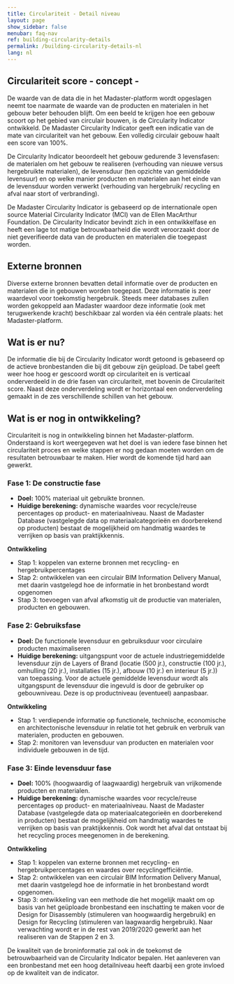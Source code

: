 ```yaml
---
title: Circulariteit - Detail niveau
layout: page
show_sidebar: false
menubar: faq-nav
ref: building-circularity-details
permalink: /building-circularity-details-nl
lang: nl
---
```


## Circulariteit score - concept -
De waarde van de data die in het Madaster-platform wordt opgeslagen neemt toe naarmate de waarde van de producten en materialen in het gebouw beter behouden blijft. Om een beeld te krijgen hoe een gebouw scoort op het gebied van circulair bouwen, is de Circularity Indicator ontwikkeld. De Madaster Circularity Indicator geeft een indicatie van de mate van circulariteit van het gebouw. Een volledig circulair gebouw haalt een score van 100%.

De Circularity Indicator beoordeelt het gebouw gedurende 3 levensfasen: de materialen om het gebouw te realiseren (verhouding van nieuwe versus hergebruikte materialen), de levensduur (ten opzichte van gemiddelde levensuur) en op welke manier producten en materialen aan het einde van de levensduur worden verwerkt (verhouding van hergebruik/ recycling en afval naar stort of verbranding).

De Madaster Circularity Indicator is gebaseerd op de internationale open source Material Circularity Indicator (MCI) van de Ellen MacArthur Foundation. De Circularity Indicator bevindt zich in een ontwikkelfase en heeft een lage tot matige betrouwbaarheid die wordt veroorzaakt door de niet geverifieerde data van de producten en materialen die toegepast worden.



## Externe bronnen
Diverse externe bronnen bevatten detail informatie over de producten en materialen die in gebouwen worden toegepast. Deze informatie is zeer waardevol voor toekomstig hergebruik. Steeds meer databases zullen worden gekoppeld aan Madaster waardoor deze informatie (ook met terugwerkende kracht) beschikbaar zal worden via één centrale plaats: het Madaster-platform.



## Wat is er nu?
De informatie die bij de Circularity Indicator wordt getoond is gebaseerd op de actieve bronbestanden die bij dit gebouw zijn geüpload. De tabel geeft weer hoe hoog er gescoord wordt op circulariteit en is verticaal onderverdeeld in de drie fasen van circulariteit, met bovenin de Circulariteit score. Naast deze onderverdeling wordt er horizontaal een onderverdeling gemaakt in de zes verschillende schillen van het gebouw. 



## Wat is er nog in ontwikkeling?
Circulariteit is nog in ontwikkeling binnen het Madaster-platform. Onderstaand is kort weergegeven wat het doel is van iedere fase binnen het circulariteit proces en welke stappen er nog gedaan moeten worden om de resultaten betrouwbaar te maken. Hier wordt de komende tijd hard aan gewerkt.


### Fase 1: De constructie fase

* **Doel:** 100% materiaal uit gebruikte bronnen.
* **Huidige berekening:** dynamische waardes voor recycle/reuse percentages op product- en materiaalniveau. Naast de Madaster Database (vastgelegde data op materiaalcategorieën en doorberekend op producten) bestaat de mogelijkheid om handmatig waardes te verrijken op basis van praktijkkennis.

**Ontwikkeling**
* Stap 1: koppelen van externe bronnen met recycling- en hergebruikpercentages
* Stap 2: ontwikkelen van een circulair BIM Information Delivery Manual, met daarin vastgelegd hoe de informatie in het bronbestand wordt opgenomen
* Stap 3: toevoegen van afval afkomstig uit de productie van materialen, producten en gebouwen.


### Fase 2: Gebruiksfase

* **Doel:** De functionele levensduur en gebruiksduur voor circulaire producten maximaliseren
* **Huidige berekening:** uitgangspunt voor de actuele industriegemiddelde levensduur zijn de Layers of Brand (locatie (500 jr.), constructie (100 jr.), omhulling (20 jr.), installaties (15 jr.), afbouw (10 jr.) en interieur (5 jr.)) van toepassing. Voor de actuele gemiddelde levensduur wordt als uitgangspunt de levensduur die ingevuld is door de gebruiker op gebouwniveau. Deze is op productniveau (eventueel) aanpasbaar.

**Ontwikkeling**
* Stap 1: verdiepende informatie op functionele, technische, economische en architectonische levensduur in relatie tot het gebruik en verbruik van materialen, producten en gebouwen.
* Stap 2: monitoren van levensduur van producten en materialen voor individuele gebouwen in de tijd.


### Fase 3: Einde levensduur fase

* **Doel:** 100% (hoogwaardig of laagwaardig) hergebruik van vrijkomende producten en materialen.
* **Huidige berekening:** dynamische waardes voor recycle/reuse percentages op product- en materiaalniveau. Naast de Madaster Database (vastgelegde data op materiaalcategorieën en doorberekend in producten) bestaat de mogelijkheid om handmatig waardes te verrijken op basis van praktijkkennis. Ook wordt het afval dat ontstaat bij het recycling proces meegenomen in de berekening.

**Ontwikkeling**
* Stap 1: koppelen van externe bronnen met recycling- en hergebruikpercentages en waardes over recyclingefficiëntie.
* Stap 2: ontwikkelen van een circulair BIM Information Delivery Manual, met daarin vastgelegd hoe de informatie in het bronbestand wordt opgenomen.
* Stap 3: ontwikkeling van een methode die het mogelijk maakt om op basis van het geüploade bronbestand een inschatting te maken voor de Design for Disassembly (stimuleren van hoogwaardig hergebruik) en Design for Recycling (stimuleren van laagwaardig hergebruik).
Naar verwachting wordt er in de rest van 2019/2020 gewerkt aan het realiseren van de Stappen 2 en 3.

De kwaliteit van de broninformatie zal ook in de toekomst de betrouwbaarheid van de Circularity Indicator bepalen. Het aanleveren van een bronbestand met een hoog detailniveau heeft daarbij een grote invloed op de kwaliteit van de indicator.
